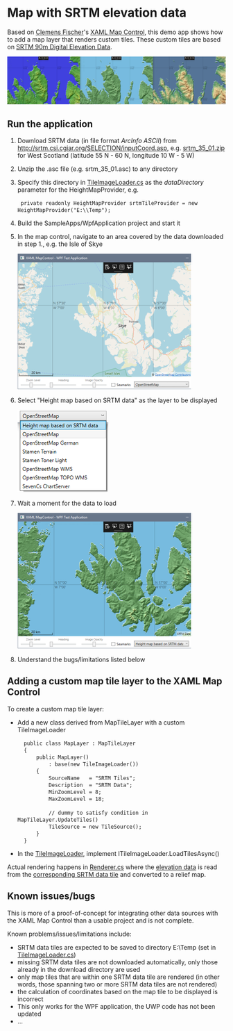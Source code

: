 # Map with SRTM elevation data

Based on [Clemens Fischer](https://github.com/ClemensFischer)'s [XAML Map Control](https://github.com/ClemensFischer/XAML-Map-Control), 
this demo app shows how to add a map layer that renders custom tiles.
These custom tiles are based on [SRTM 90m Digital Elevation Data](https://cgiarcsi.community/data/srtm-90m-digital-elevation-database-v4-1/).

![Different color schemes that can be used in rendering](img/Skye.png)

## Run the application

1. Download SRTM data (in file format *ArcInfo ASCII*) from http://srtm.csi.cgiar.org/SELECTION/inputCoord.asp, e.g. [srtm_35_01.zip](http://srtm.csi.cgiar.org/SRT-ZIP/SRTM_v41/SRTM_Data_ArcASCII/srtm_35_01.zip) for West Scotland (latitude 55 N - 60 N, longitude 10 W - 5 W)

2. Unzip the .asc file (e.g. srtm_35_01.asc) to any directory

3. Specify this directory in [TileImageLoader.cs](SrtmMapLayer.WPF/TileImageLoader.cs) as the *dataDirectory* parameter for the HeightMapProvider, e.g.

        private readonly HeightMapProvider srtmTileProvider = new HeightMapProvider("E:\\Temp");


4. Build the SampleApps/WpfApplication project and start it

5. In the map control, navigate to an area covered by the data downloaded in step 1., e.g. the Isle of Skye

   ![Isle of Skye with OpenStreetMap tiles](img/Step5.png)

6. Select "Height map based on SRTM data" as the layer to be displayed

   ![Select a layer](img/Step6.png)

7. Wait a moment for the data to load

   ![Isle of Skye with SRTM data](img/Step7.png)

8. Understand the bugs/limitations listed below

## Adding a custom map tile layer to the XAML Map Control

To create a custom map tile layer:

* Add a new class derived from MapTileLayer with a custom TileImageLoader

        public class MapLayer : MapTileLayer
        {
            public MapLayer()
                : base(new TileImageLoader())
            {
                SourceName   = "SRTM Tiles";
                Description  = "SRTM Data";
                MinZoomLevel = 8;
                MaxZoomLevel = 18;

                // dummy to satisfy condition in MapTileLayer.UpdateTiles()
                TileSource = new TileSource();
            }
        }

* In the [TileImageLoader](SrtmMapLayer.WPF/TileImageLoader.cs), implement ITileImageLoader.LoadTilesAsync()

Actual rendering happens in [Renderer.cs](Srtm/Renderer.cs) where the [elevation data](https://en.wikipedia.org/wiki/Digital_elevation_model)
is read from the [corresponding SRTM data tile](http://srtm.csi.cgiar.org/SELECTION/inputCoord.asp) and converted to a relief map.

## Known issues/bugs

This is more of a proof-of-concept for integrating other data sources with the XAML Map Control than a usable project and is not complete. 

Known problems/issues/limitations include:

* SRTM data tiles are expected to be saved to directory E:\Temp (set in [TileImageLoader.cs](SrtmMapLayer.WPF/TileImageLoader.cs))
* missing SRTM data tiles are not downloaded automatically, only those already in the download directory are used 
* only map tiles that are within one SRTM data tile are rendered (in other words, those spanning two or more SRTM data tiles are not rendered)
* the calculation of coordinates based on the map tile to be displayed is incorrect
* This only works for the WPF application, the UWP code has not been updated
* ...